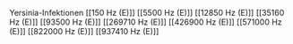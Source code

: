 Yersinia-Infektionen
[[150 Hz (E)]]
[[5500 Hz (E)]]
[[12850 Hz (E)]]
[[35160 Hz (E)]]
[[93500 Hz (E)]]
[[269710 Hz (E)]]
[[426900 Hz (E)]]
[[571000 Hz (E)]]
[[822000 Hz (E)]]
[[937410 Hz (E)]]